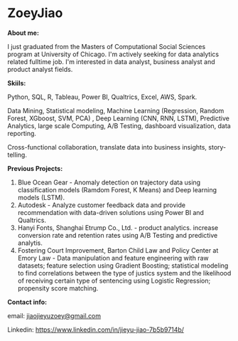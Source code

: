 # ZoeyJiao

**About me:**

I just graduated from the Masters of Computational Social Sciences program at University of Chicago. I'm actively seeking for data analytics related fulltime job. I'm interested in data analyst, business analyst and product analyst fields. 

**Skiils:**

  Python, SQL, R, Tableau, Power BI, Qualtrics, Excel, AWS, Spark. 
  
  Data Mining, Statistical modeling, Machine Learning (Regression, Random Forest, XGboost, SVM, PCA) , Deep Learning (CNN, RNN, LSTM), Predictive Analytics, large scale Computing, A/B Testing, dashboard visualization, data reporting. 
  
  Cross-functional collaboration, translate data into business insights, story-telling. 

**Previous Projects:** 

1. Blue Ocean Gear - Anomaly detection on trajectory data using classification models (Ramdom Forest, K Means) and Deep learning models (LSTM).
2. Autodesk - Analyze customer feedback data and provide recommendation with data-driven solutions using Power BI and Qualtrics.
3. Hanyi Fonts, Shanghai Etrump Co., Ltd. - product analytics. increase conversion rate and retention rates using A/B Testing and predictive analytis.
4. Fostering Court Improvement, Barton Child Law and Policy Center at Emory Law - Data manipulation and feature engineering with raw datasets; feature selection using Gradient Boosting; statistical modeling to find correlations between the type of justics system and the likelihood of receiving certain type of sentencing using Logistic Regression; propensity score matching.

**Contact info:**

email: jiaojieyuzoey@gmail.com

Linkedin: https://www.linkedin.com/in/jieyu-jiao-7b5b9714b/



